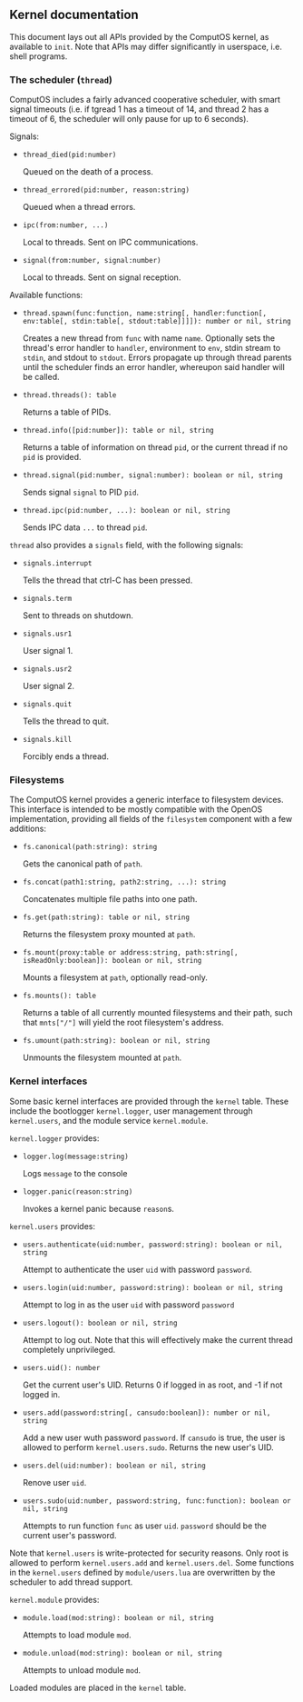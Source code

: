 ## Kernel documentation

This document lays out all APIs provided by the ComputOS kernel, as available to `init`. Note that APIs may differ significantly in userspace, i.e. shell programs.

### The scheduler (`thread`)

ComputOS includes a fairly advanced cooperative scheduler, with smart signal timeouts (i.e. if tgread 1 has a timeout of 14, and thread 2 has a timeout of 6, the scheduler will only pause for up to 6 seconds).

Signals:

- `thread_died(pid:number)`

  Queued on the death of a process.

- `thread_errored(pid:number, reason:string)`

  Queued when a thread errors.

- `ipc(from:number, ...)`

  Local to threads. Sent on IPC communications.

- `signal(from:number, signal:number)`

  Local to threads. Sent on signal reception.
  
Available functions:

- `thread.spawn(func:function, name:string[, handler:function[, env:table[, stdin:table[, stdout:table]]]]): number or nil, string`

  Creates a new thread from `func` with name `name`. Optionally sets the thread's error handler to `handler`, environment to `env`, stdin stream to `stdin`, and stdout to `stdout`. Errors propagate up through thread parents until the scheduler finds an error handler, whereupon said handler will be called.

- `thread.threads(): table`

  Returns a table of PIDs.

- `thread.info([pid:number]): table or nil, string`

  Returns a table of information on thread `pid`, or the current thread if no `pid` is provided.

- `thread.signal(pid:number, signal:number): boolean or nil, string`

  Sends signal `signal` to PID `pid`.

- `thread.ipc(pid:number, ...): boolean or nil, string`

  Sends IPC data `...` to thread `pid`.

`thread` also provides a `signals` field, with the following signals:

- `signals.interrupt`

  Tells the thread that ctrl-C has been pressed.

- `signals.term`

  Sent to threads on shutdown.

- `signals.usr1`

  User signal 1.

- `signals.usr2`

  User signal 2.

- `signals.quit`

  Tells the thread to quit.

- `signals.kill`

  Forcibly ends a thread.


### Filesystems

The ComputOS kernel provides a generic interface to filesystem devices. This interface is intended to be mostly compatible with the OpenOS implementation, providing all fields of the `filesystem` component with a few additions:

- `fs.canonical(path:string): string`

  Gets the canonical path of `path`.
  
- `fs.concat(path1:string, path2:string, ...): string`

  Concatenates multiple file paths into one path.

- `fs.get(path:string): table or nil, string`

  Returns the filesystem proxy mounted at `path`.

- `fs.mount(proxy:table or address:string, path:string[, isReadOnly:boolean]): boolean or nil, string`

  Mounts a filesystem at `path`, optionally read-only.

- `fs.mounts(): table`

  Returns a table of all currently mounted filesystems and their path, such that `mnts["/"]` will yield the root filesystem's address.

- `fs.umount(path:string): boolean or nil, string`

  Unmounts the filesystem mounted at `path`.

### Kernel interfaces

Some basic kernel interfaces are provided through the `kernel` table. These include the bootlogger `kernel.logger`, user management through `kernel.users`, and the module service `kernel.module`.

`kernel.logger` provides:

- `logger.log(message:string)`

  Logs `message` to the console

- `logger.panic(reason:string)`

  Invokes a kernel panic because `reason`s.

`kernel.users` provides:

- `users.authenticate(uid:number, password:string): boolean or nil, string`

  Attempt to authenticate the user `uid` with password `password`.

- `users.login(uid:number, password:string): boolean or nil, string`

  Attempt to log in as the user `uid` with password `password`

- `users.logout(): boolean or nil, string`

  Attempt to log out. Note that this will effectively make the current thread completely unprivileged.

- `users.uid(): number`

  Get the current user's UID. Returns 0 if logged in as root, and -1 if not logged in.

- `users.add(password:string[, cansudo:boolean]): number or nil, string`

  Add a new user wuth password `password`. If `cansudo` is true, the user is allowed to perform `kernel.users.sudo`. Returns the new user's UID.

- `users.del(uid:number): boolean or nil, string`

  Renove user `uid`.

- `users.sudo(uid:number, password:string, func:function): boolean or nil, string`

  Attempts to run function `func` as user `uid`. `password` should be the current user's password.

Note that `kernel.users` is write-protected for security reasons. Only root is allowed to perform `kernel.users.add` and `kernel.users.del`. Some functions in the `kernel.users` defined by `module/users.lua` are overwritten by the scheduler to add thread support.

`kernel.module` provides:

- `module.load(mod:string): boolean or nil, string`

  Attempts to load module `mod`.

- `module.unload(mod:string): boolean or nil, string`

  Attempts to unload module `mod`.

Loaded modules are placed in the `kernel` table.
